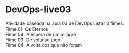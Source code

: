 # DevOps-live03
Atividade baseada na aula 03 de DevOps
Listar 3 filmes: <br>
Filme 01: Os Eternos <br>
Filme 04: À espera de um milagre <br>
Filme 03: De volta ao jogo <br>
Filme 04: A volta dos que não foram <br>

